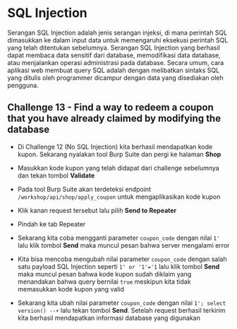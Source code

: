 # SQL Injection
Serangan SQL Injection adalah jenis serangan injeksi, di mana perintah SQL dimasukkan ke dalam input data untuk memengaruhi eksekusi perintah SQL yang telah ditentukan sebelumnya. Serangan SQL Injection yang berhasil dapat membaca data sensitif dari database, memodifikasi data database, atau menjalankan operasi administrasi pada database. Secara umum, cara aplikasi web membuat query SQL adalah dengan melibatkan sintaks SQL yang ditulis oleh programmer dicampur dengan data yang disediakan oleh pengguna. 

## Challenge 13 - Find a way to redeem a coupon that you have already claimed by modifying the database
- Di Challenge 12 (No SQL Injection) kita berhasil mendapatkan kode kupon. Sekarang nyalakan tool Burp Suite dan pergi ke halaman **Shop**

- Masukkan kode kupon yang telah didapat dari challenge sebelumnya dan tekan tombol **Validate**

- Pada tool Burp Suite akan terdeteksi endpoint `/workshop/api/shop/apply_coupon` untuk mengaplikasikan kode kupon

- Klik kanan request tersebut lalu pilih **Send to Repeater**

- Pindah ke tab Repeater

- Sekarang kita coba mengganti parameter `coupon_code` dengan nilai `1'` lalu klik tombol **Send** maka muncul pesan bahwa server mengalami error

- Kita bisa mencoba mengubah nilai parameter `coupon_code` dengan salah satu payload SQL Injection seperti `1' or '1'='1` lalu klik tombol **Send** maka muncul pesan bahwa kode kupon sudah diklaim yang menandakan bahwa query bernilai `true` meskipun kita tidak memasukkan kode kupon yang valid

- Sekarang kita ubah nilai parameter `coupon_code` dengan nilai `1'; select version() --+` lalu tekan tombol **Send**. Setelah request berhasil terkirim kita berhasil mendapatkan informasi database yang digunakan